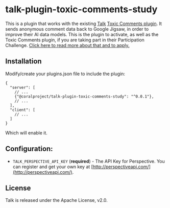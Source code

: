 # talk-plugin-toxic-comments-study

This is a plugin that works with the existing [Talk](https://github.com/coralproject/talk) [Toxic Comments plugin](https://docs.coralproject.net/talk/toxic-comments/). It sends anonymous comment data back to Google Jigsaw, in order to improve their AI data models. This is the plugin to activate, as well as the Toxic Comments plugin, if you are taking part in their Participation Challenge. [Click here to read more about that and to apply.](https://docs.google.com/forms/d/e/1FAIpQLSdl9jsE2qNkVrCiShqy0FPdoGdZwEU5Kf8BjT5z1vO0Ms0WMQ/viewform)

## Installation

Modify/create your plugins.json file to include the plugin:

```
{
  "server": [
    // ...
    {"@coralproject/talk-plugin-toxic-comments-study": "^0.0.1"},
    // ...
  ],
  "client": [
    // ...
  ]
}
```

Which will enable it.

## Configuration:

- `TALK_PERSPECTIVE_API_KEY` (**required**) - The API Key for Perspective. You
  can register and get your own key at [http://perspectiveapi.com/](http://perspectiveapi.com/).

## License

Talk is released under the Apache License, v2.0.